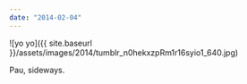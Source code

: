 ```yaml
---
date: "2014-02-04"
---
```


![yo yo]({{ site.baseurl }}/assets/images/2014/tumblr_n0hekxzpRm1r16syio1_640.jpg)

Pau, sideways.
